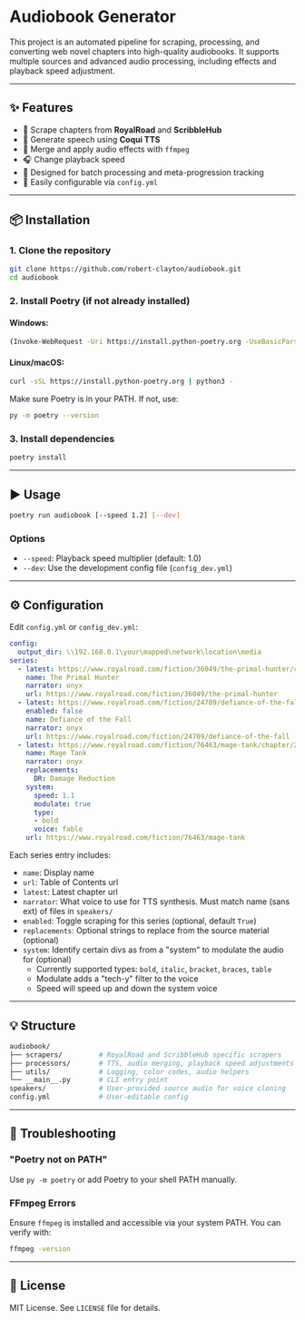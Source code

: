 # Audiobook Generator

This project is an automated pipeline for scraping, processing, and converting web novel chapters into high-quality audiobooks. It supports multiple sources and advanced audio processing, including effects and playback speed adjustment.

---

## ✨ Features

* 📖 Scrape chapters from **RoyalRoad** and **ScribbleHub**
* 🧠 Generate speech using **Coqui TTS**
* 🎵 Merge and apply audio effects with `ffmpeg`
* 🎧 Change playback speed
* 💪 Designed for batch processing and meta-progression tracking
* 🐇 Easily configurable via `config.yml`

---

## 📦 Installation

### 1. Clone the repository

```bash
git clone https://github.com/robert-clayton/audiobook.git
cd audiobook
```

### 2. Install Poetry (if not already installed)

#### Windows:

```bash
(Invoke-WebRequest -Uri https://install.python-poetry.org -UseBasicParsing).Content | py -
```

#### Linux/macOS:

```bash
curl -sSL https://install.python-poetry.org | python3 -
```

Make sure Poetry is in your PATH. If not, use:

```bash
py -m poetry --version
```

### 3. Install dependencies

```bash
poetry install
```

---

## ▶️ Usage

```bash
poetry run audiobook [--speed 1.2] [--dev]
```

### Options

* `--speed`: Playback speed multiplier (default: 1.0)
* `--dev`: Use the development config file (`config_dev.yml`)

---

## ⚙️ Configuration

Edit `config.yml` or `config_dev.yml`:

```yaml
config:
  output_dir: \\192.168.0.1\your\mapped\network\location\media
series:
  - latest: https://www.royalroad.com/fiction/36049/the-primal-hunter/chapter/2309548/chapter-1095-beauty-brain
    name: The Primal Hunter
    narrator: onyx
    url: https://www.royalroad.com/fiction/36049/the-primal-hunter
  - latest: https://www.royalroad.com/fiction/24709/defiance-of-the-fall/chapter/2307815/chapter-1329-past-lifes-dream
    enabled: false
    name: Defiance of the Fall
    narrator: onyx
    url: https://www.royalroad.com/fiction/24709/defiance-of-the-fall
  - latest: https://www.royalroad.com/fiction/76463/mage-tank/chapter/2306656/273-the-truth-revealed
    name: Mage Tank
    narrator: onyx
    replacements:
      DR: Damage Reduction
    system:
      speed: 1.1
      modulate: true
      type:
      - bold
      voice: fable
    url: https://www.royalroad.com/fiction/76463/mage-tank
```

Each series entry includes:

* `name`: Display name
* `url`: Table of Contents url
* `latest`: Latest chapter url
* `narrator`: What voice to use for TTS synthesis. Must match name (sans ext) of files in `speakers/` 
* `enabled`: Toggle scraping for this series (optional, default `True`)
* `replacements`: Optional strings to replace from the source material (optional)
* `system`: Identify certain divs as from a "system" to modulate the audio for (optional)
  * Currently supported types: `bold`, `italic`, `bracket`, `braces`, `table`
  * Modulate adds a "tech-y" filter to the voice
  * Speed will speed up and down the system voice

---

## 💡 Structure

``` bash
audiobook/
├── scrapers/         # RoyalRoad and ScribbleHub specific scrapers
├── processors/       # TTS, audio merging, playback speed adjustments
├── utils/            # Logging, color codes, audio helpers
└── __main__.py       # CLI entry point
speakers/             # User-provided source audio for voice cloning
config.yml            # User-editable config
```

---

## 🚨 Troubleshooting

### "Poetry not on PATH"

Use `py -m poetry` or add Poetry to your shell PATH manually.

### FFmpeg Errors

Ensure `ffmpeg` is installed and accessible via your system PATH. You can verify with:

```bash
ffmpeg -version
```

---

## 📙 License

MIT License. See `LICENSE` file for details.
